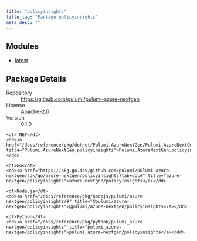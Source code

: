 ```yaml
---
title: "policyinsights"
title_tag: "Package policyinsights"
meta_desc: ""
---
```


<!-- WARNING: this file was generated by Pulumi Docs Generator. -->
<!-- Do not edit by hand unless you're certain you know what you are doing! -->



<h2 id="modules">Modules</h2>
<ul class="api">
    <li><a href="latest/" title="latest"><span class="symbol module"></span>latest</a></li>
</ul>

<h2 id="package-details">Package Details</h2>
<dl class="package-details">
	<dt>Repository</dt>
	<dd><a href="https://github.com/pulumi/pulumi-azure-nextgen">https://github.com/pulumi/pulumi-azure-nextgen</a></dd>
	<dt>License</dt>
	<dd>Apache-2.0</dd>
	<dt>Version</dt>
	<dd>0.1.0</dd>
</dl>



<dl class="tabular">

    <dt>.NET</dt>
    <dd><a href="/docs/reference/pkg/dotnet/Pulumi.AzureNextGen/Pulumi.AzureNextGen.policyinsights.html" title="Pulumi.AzureNextGen.policyinsights">Pulumi.AzureNextGen.policyinsights</a></dd>

    <dt>Go</dt>
    <dd><a href="https://pkg.go.dev/github.com/pulumi/pulumi-azure-nextgen/sdk/go/azure-nextgen/policyinsights?tab=doc#" title="azure-nextgen/policyinsights">azure-nextgen/policyinsights</a></dd>

    <dt>Node.js</dt>
    <dd><a href="/docs/reference/pkg/nodejs/pulumi/azure-nextgen/policyinsights/#" title="@pulumi/azure-nextgen/policyinsights">@pulumi/azure-nextgen/policyinsights</a></dd>

    <dt>Python</dt>
    <dd><a href="/docs/reference/pkg/python/pulumi_azure-nextgen/policyinsights" title="pulumi_azure-nextgen/policyinsights">pulumi_azure-nextgen/policyinsights</a></dd>

</dl>

